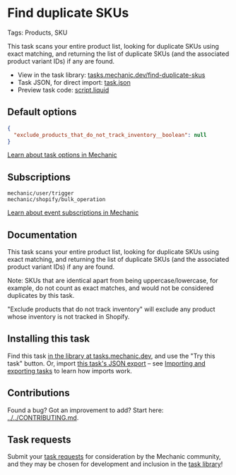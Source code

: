# Find duplicate SKUs

Tags: Products, SKU

This task scans your entire product list, looking for duplicate SKUs using exact matching, and returning the list of duplicate SKUs (and the associated product variant IDs) if any are found.

* View in the task library: [tasks.mechanic.dev/find-duplicate-skus](https://tasks.mechanic.dev/find-duplicate-skus)
* Task JSON, for direct import: [task.json](../../tasks/find-duplicate-skus.json)
* Preview task code: [script.liquid](./script.liquid)

## Default options

```json
{
  "exclude_products_that_do_not_track_inventory__boolean": null
}
```

[Learn about task options in Mechanic](https://learn.mechanic.dev/core/tasks/options)

## Subscriptions

```liquid
mechanic/user/trigger
mechanic/shopify/bulk_operation
```

[Learn about event subscriptions in Mechanic](https://learn.mechanic.dev/core/tasks/subscriptions)

## Documentation

This task scans your entire product list, looking for duplicate SKUs using exact matching, and returning the list of duplicate SKUs (and the associated product variant IDs) if any are found.

Note: SKUs that are identical apart from being uppercase/lowercase, for example, do not count as exact matches, and would not be considered duplicates by this task.

"Exclude products that do not track inventory" will exclude any product whose inventory is not tracked in Shopify.

## Installing this task

Find this task [in the library at tasks.mechanic.dev](https://tasks.mechanic.dev/find-duplicate-skus), and use the "Try this task" button. Or, import [this task's JSON export](../../tasks/find-duplicate-skus.json) – see [Importing and exporting tasks](https://learn.mechanic.dev/core/tasks/import-and-export) to learn how imports work.

## Contributions

Found a bug? Got an improvement to add? Start here: [../../CONTRIBUTING.md](../../CONTRIBUTING.md).

## Task requests

Submit your [task requests](https://mechanic.canny.io/task-requests) for consideration by the Mechanic community, and they may be chosen for development and inclusion in the [task library](https://tasks.mechanic.dev/)!
